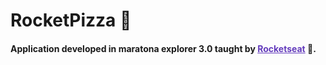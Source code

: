 # RocketPizza :pizza:
#### Application developed in maratona explorer 3.0 taught by <a style="color: #633bbc; text-decoration: underline" href="https://www.rocketseat.com.br/">Rocketseat</a> :rocket:.
